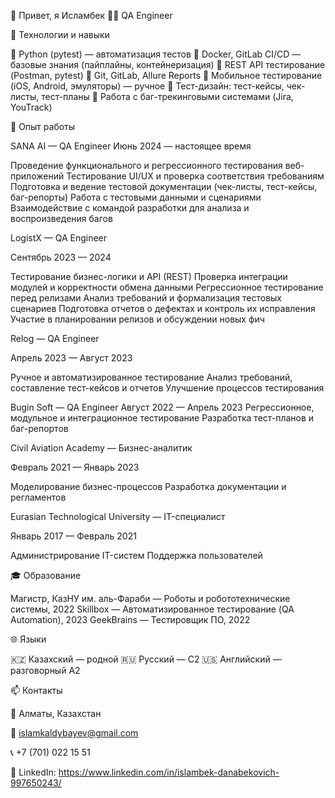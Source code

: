 👋 Привет, я Исламбек
🧑‍💻 QA Engineer

🔧 Технологии и навыки

🐍 Python (pytest) — автоматизация тестов
🐳 Docker, GitLab CI/CD — базовые знания (пайплайны, контейнеризация)
🧪 REST API тестирование (Postman, pytest)
🧰 Git, GitLab, Allure Reports
📱 Мобильное тестирование (iOS, Android, эмуляторы) — ручное
📄 Тест-дизайн: тест-кейсы, чек-листы, тест-планы
🚨 Работа с баг-трекинговыми системами (Jira, YouTrack)

💼 Опыт работы

SANA AI — QA Engineer
Июнь 2024 — настоящее время

Проведение функционального и регрессионного тестирования веб-приложений
Тестирование UI/UX и проверка соответствия требованиям
Подготовка и ведение тестовой документации (чек-листы, тест-кейсы, баг-репорты)
Работа с тестовыми данными и сценариями
Взаимодействие с командой разработки для анализа и воспроизведения багов

LogistX — QA Engineer

Сентябрь 2023 — 2024

Тестирование бизнес-логики и API (REST)
Проверка интеграции модулей и корректности обмена данными
Регрессионное тестирование перед релизами
Анализ требований и формализация тестовых сценариев
Подготовка отчетов о дефектах и контроль их исправления
Участие в планировании релизов и обсуждении новых фич

Relog — QA Engineer

Апрель 2023 — Август 2023

Ручное и автоматизированное тестирование
Анализ требований, составление тест-кейсов и отчетов
Улучшение процессов тестирования

Bugin Soft — QA Engineer
Август 2022 — Апрель 2023
Регрессионное, модульное и интеграционное тестирование
Разработка тест-планов и баг-репортов

Civil Aviation Academy — Бизнес-аналитик

Февраль 2021 — Январь 2023

Моделирование бизнес-процессов
Разработка документации и регламентов

Eurasian Technological University — IT-специалист

Январь 2017 — Февраль 2021

Администрирование IT-систем
Поддержка пользователей

🎓 Образование

Магистр, КазНУ им. аль-Фараби — Роботы и робототехнические системы, 2022
Skillbox — Автоматизированное тестирование (QA Automation), 2023
GeekBrains — Тестировщик ПО, 2022

🌐 Языки

🇰🇿 Казахский — родной
🇷🇺 Русский — C2
🇺🇸 Английский — разговорный A2

📫 Контакты

📍 Алматы, Казахстан

📧 islamkaldybayev@gmail.com

📞 +7 (701) 022 15 51

💼 LinkedIn: https://www.linkedin.com/in/islambek-danabekovich-997650243/
